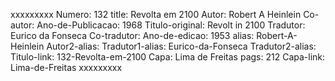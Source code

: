 xxxxxxxxx
Numero: 132
title: Revolta em 2100
Autor: Robert A Heinlein
Co-autor: 
Ano-de-Publicacao: 1968
Titulo-original: Revolt in 2100
Tradutor: Eurico da Fonseca
Co-tradutor: 
Ano-de-edicao: 1953
alias: Robert-A-Heinlein
Autor2-alias: 
Tradutor1-alias: Eurico-da-Fonseca
Tradutor2-alias: 
Titulo-link: 132-Revolta-em-2100
Capa: Lima de Freitas
pags: 212
Capa-link: Lima-de-Freitas
xxxxxxxxx